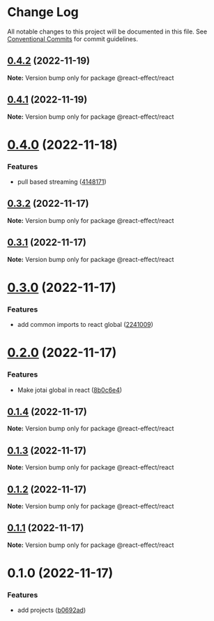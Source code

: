 # Change Log

All notable changes to this project will be documented in this file.
See [Conventional Commits](https://conventionalcommits.org) for commit guidelines.

## [0.4.2](https://github.com/tim-smart/react-effect/compare/@react-effect/react@0.4.1...@react-effect/react@0.4.2) (2022-11-19)

**Note:** Version bump only for package @react-effect/react

## [0.4.1](https://github.com/tim-smart/react-effect/compare/@react-effect/react@0.4.0...@react-effect/react@0.4.1) (2022-11-19)

**Note:** Version bump only for package @react-effect/react

# [0.4.0](https://github.com/tim-smart/react-effect/compare/@react-effect/react@0.3.2...@react-effect/react@0.4.0) (2022-11-18)

### Features

- pull based streaming ([4148171](https://github.com/tim-smart/react-effect/commit/414817132702976c6550062f6cc1cdd6cbe52e49))

## [0.3.2](https://github.com/tim-smart/react-effect/compare/@react-effect/react@0.3.1...@react-effect/react@0.3.2) (2022-11-17)

**Note:** Version bump only for package @react-effect/react

## [0.3.1](https://github.com/tim-smart/react-effect/compare/@react-effect/react@0.3.0...@react-effect/react@0.3.1) (2022-11-17)

**Note:** Version bump only for package @react-effect/react

# [0.3.0](https://github.com/tim-smart/react-effect/compare/@react-effect/react@0.2.0...@react-effect/react@0.3.0) (2022-11-17)

### Features

- add common imports to react global ([2241009](https://github.com/tim-smart/react-effect/commit/2241009464175abfb8788d2223de980b42b2a7a0))

# [0.2.0](https://github.com/tim-smart/react-effect/compare/@react-effect/react@0.1.4...@react-effect/react@0.2.0) (2022-11-17)

### Features

- Make jotai global in react ([8b0c6e4](https://github.com/tim-smart/react-effect/commit/8b0c6e443aed0993943eaaae05394a20235b9699))

## [0.1.4](https://github.com/tim-smart/react-effect/compare/@react-effect/react@0.1.3...@react-effect/react@0.1.4) (2022-11-17)

**Note:** Version bump only for package @react-effect/react

## [0.1.3](https://github.com/tim-smart/react-effect/compare/@react-effect/react@0.1.2...@react-effect/react@0.1.3) (2022-11-17)

**Note:** Version bump only for package @react-effect/react

## [0.1.2](https://github.com/tim-smart/react-effect/compare/@react-effect/react@0.1.1...@react-effect/react@0.1.2) (2022-11-17)

**Note:** Version bump only for package @react-effect/react

## [0.1.1](https://github.com/tim-smart/react-effect/compare/@react-effect/react@0.1.0...@react-effect/react@0.1.1) (2022-11-17)

**Note:** Version bump only for package @react-effect/react

# 0.1.0 (2022-11-17)

### Features

- add projects ([b0692ad](https://github.com/tim-smart/react-effect/commit/b0692ad727f55c0c0623c2af1cfde45a9bc8dc8c))
